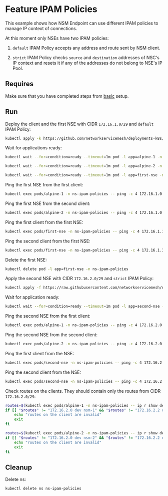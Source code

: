 # Feature IPAM Policies

This example shows how NSM Endpoint can use different IPAM policies to manage IP context of connections.

At this moment only NSEs have two IPAM policies:

1. `default` IPAM Policy accepts any address and route sent by NSM client.

2. `strict` IPAM Policy checks `source` and `destination` addresses of NSC's IP context and resets it if any of the 
addresses do not belong to NSE's IP Pool.

## Requires

Make sure that you have completed steps from [basic](../../basic) setup.

## Run

Deploy the client and the first NSE with CIDR `172.16.1.0/29` and `default` IPAM Policy:
```bash
kubectl apply -k https://github.com/networkservicemesh/deployments-k8s/examples/features/ipam-policies?ref=48c943fe16700d79527f191abac647dd9010e2a5
```

Wait for applications ready:
```bash
kubectl wait --for=condition=ready --timeout=1m pod -l app=alpine-1 -n ns-ipam-policies
```
```bash
kubectl wait --for=condition=ready --timeout=1m pod -l app=alpine-2 -n ns-ipam-policies
```
```bash
kubectl wait --for=condition=ready --timeout=1m pod -l app=first-nse -n ns-ipam-policies
```

Ping the first NSE from the first client:
```bash
kubectl exec pods/alpine-1 -n ns-ipam-policies -- ping -c 4 172.16.1.0 || kubectl exec pods/alpine-1 -n ns-ipam-policies -- ping -c 4 172.16.1.2
```

Ping the first NSE from the second client:
```bash
kubectl exec pods/alpine-2 -n ns-ipam-policies -- ping -c 4 172.16.1.0 || kubectl exec pods/alpine-2 -n ns-ipam-policies -- ping -c 4 172.16.1.2
```

Ping the first client from the first NSE:
```bash
kubectl exec pods/first-nse -n ns-ipam-policies -- ping -c 4 172.16.1.1
```

Ping the second client from the first NSE:
```bash
kubectl exec pods/first-nse -n ns-ipam-policies -- ping -c 4 172.16.1.3
```

Delete the first NSE:
```bash
kubectl delete pod -l app=first-nse -n ns-ipam-policies
```

Apply the second NSE with CIDR `172.16.2.0/29` and `strict` IPAM Policy:
```bash
kubectl apply -f https://raw.githubusercontent.com/networkservicemesh/deployments-k8s/48c943fe16700d79527f191abac647dd9010e2a5/examples/features/ipam-policies/second-nse.yaml -n ns-ipam-policies
```

Wait for application ready:
```bash
kubectl wait --for=condition=ready --timeout=1m pod -l app=second-nse -n ns-ipam-policies
```

Ping the second NSE from the first client:
```bash
kubectl exec pods/alpine-1 -n ns-ipam-policies -- ping -c 4 172.16.2.0 || kubectl exec pods/alpine-1 -n ns-ipam-policies -- ping -c 4 172.16.2.2
```

Ping the second NSE from the second client:
```bash
kubectl exec pods/alpine-2 -n ns-ipam-policies -- ping -c 4 172.16.2.0 || kubectl exec pods/alpine-2 -n ns-ipam-policies -- ping -c 4 172.16.2.2
```

Ping the first client from the NSE:
```bash
kubectl exec pods/second-nse -n ns-ipam-policies -- ping -c 4 172.16.2.1
```

Ping the second client from the NSE:
```bash
kubectl exec pods/second-nse -n ns-ipam-policies -- ping -c 4 172.16.2.3
```

Check routes on the clients. They should contain only the routes from CIDR `172.16.2.0/29`:
```bash
routes=$(kubectl exec pods/alpine-1 -n ns-ipam-policies -- ip r show dev nsm-1 | xargs) # Use xargs here just to trim whitespaces in the routes
if [[ "$routes" != "172.16.2.0 dev nsm-1" && "$routes" != "172.16.2.2 dev nsm-1" ]]; then
    echo "routes on the client are invalid"
    exit
fi
```

```bash
routes=$(kubectl exec pods/alpine-2 -n ns-ipam-policies -- ip r show dev nsm-2 | xargs) # Use xargs here just to trim whitespaces in the routes
if [[ "$routes" != "172.16.2.0 dev nsm-2" && "$routes" != "172.16.2.2 dev nsm-2" ]]; then
    echo "routes on the client are invalid"
    exit
fi
```

## Cleanup

Delete ns:
```bash
kubectl delete ns ns-ipam-policies
```
